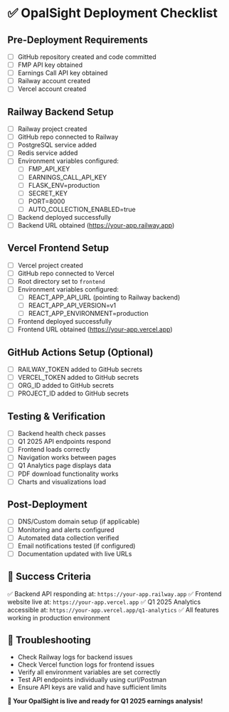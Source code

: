 # ✅ OpalSight Deployment Checklist

## Pre-Deployment Requirements
- [ ] GitHub repository created and code committed
- [ ] FMP API key obtained
- [ ] Earnings Call API key obtained
- [ ] Railway account created
- [ ] Vercel account created

## Railway Backend Setup
- [ ] Railway project created
- [ ] GitHub repo connected to Railway
- [ ] PostgreSQL service added
- [ ] Redis service added
- [ ] Environment variables configured:
  - [ ] FMP_API_KEY
  - [ ] EARNINGS_CALL_API_KEY
  - [ ] FLASK_ENV=production
  - [ ] SECRET_KEY
  - [ ] PORT=8000
  - [ ] AUTO_COLLECTION_ENABLED=true
- [ ] Backend deployed successfully
- [ ] Backend URL obtained (https://your-app.railway.app)

## Vercel Frontend Setup
- [ ] Vercel project created
- [ ] GitHub repo connected to Vercel
- [ ] Root directory set to `frontend`
- [ ] Environment variables configured:
  - [ ] REACT_APP_API_URL (pointing to Railway backend)
  - [ ] REACT_APP_API_VERSION=v1
  - [ ] REACT_APP_ENVIRONMENT=production
- [ ] Frontend deployed successfully
- [ ] Frontend URL obtained (https://your-app.vercel.app)

## GitHub Actions Setup (Optional)
- [ ] RAILWAY_TOKEN added to GitHub secrets
- [ ] VERCEL_TOKEN added to GitHub secrets
- [ ] ORG_ID added to GitHub secrets
- [ ] PROJECT_ID added to GitHub secrets

## Testing & Verification
- [ ] Backend health check passes
- [ ] Q1 2025 API endpoints respond
- [ ] Frontend loads correctly
- [ ] Navigation works between pages
- [ ] Q1 Analytics page displays data
- [ ] PDF download functionality works
- [ ] Charts and visualizations load

## Post-Deployment
- [ ] DNS/Custom domain setup (if applicable)
- [ ] Monitoring and alerts configured
- [ ] Automated data collection verified
- [ ] Email notifications tested (if configured)
- [ ] Documentation updated with live URLs

## 🎯 Success Criteria
✅ Backend API responding at: `https://your-app.railway.app`
✅ Frontend website live at: `https://your-app.vercel.app`
✅ Q1 2025 Analytics accessible at: `https://your-app.vercel.app/q1-analytics`
✅ All features working in production environment

## 🚨 Troubleshooting
- Check Railway logs for backend issues
- Check Vercel function logs for frontend issues
- Verify all environment variables are set correctly
- Test API endpoints individually using curl/Postman
- Ensure API keys are valid and have sufficient limits

**🎉 Your OpalSight is live and ready for Q1 2025 earnings analysis!** 